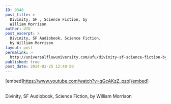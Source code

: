 ```yaml
---
ID: 9348
post_title: >
  Divinity, SF , Science Fiction, by
  William Morrison
author: UfU
post_excerpt: >
  Divinity, SF Audiobook, Science Fiction,
  by William Morrison
layout: post
permalink: >
  http://universalflowuniversity.com/ufu/divinity-sf-science-fiction-by-william-morrison/
published: true
post_date: 2014-02-25 12:40:50
---
```

[embed]https://www.youtube.com/watch?v=qGcAKzZ_pzo[/embed]</br></br>
<p>Divinity, SF Audiobook, Science Fiction, by William Morrison</p>